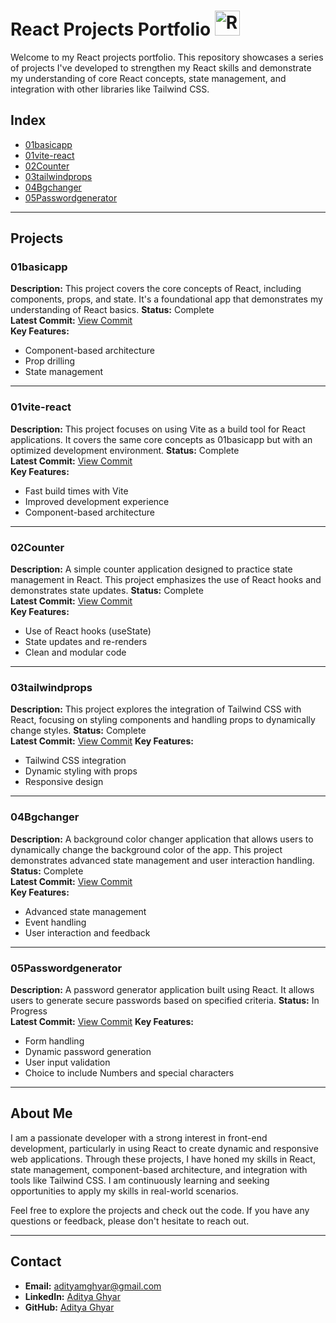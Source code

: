 # React Projects Portfolio <img src="https://upload.wikimedia.org/wikipedia/commons/a/a7/React-icon.svg" alt="React Logo" width="40" height="40">

Welcome to my React projects portfolio. This repository showcases a series of projects I've developed to strengthen my React skills and demonstrate my understanding of core React concepts, state management, and integration with other libraries like Tailwind CSS.

## Index
- [01basicapp](#01basicapp)
- [01vite-react](#01vite-react)
- [02Counter](#02Counter)
- [03tailwindprops](#03tailwindprops)
- [04Bgchanger](#04bgchanger)
- [05Passwordgenerator](#05passwordgenerator)

---

## Projects

### 01basicapp <a name="01basicapp"></a>
**Description:** This project covers the core concepts of React, including components, props, and state. It's a foundational app that demonstrates my understanding of React basics.
**Status:** Complete  
**Latest Commit:** [View Commit](https://github.com/mgaditya-er/ChaiWithReact/commit/f3c6c610074de8f41ef18c90c6bfbe24670034a8)  
**Key Features:**
- Component-based architecture
- Prop drilling
- State management

---

### 01vite-react <a name="01vite-react"></a>
**Description:** This project focuses on using Vite as a build tool for React applications. It covers the same core concepts as 01basicapp but with an optimized development environment.
**Status:** Complete  
**Latest Commit:** [View Commit](https://github.com/mgaditya-er/ChaiWithReact/commit/f3c6c610074de8f41ef18c90c6bfbe24670034a8)  
**Key Features:**
- Fast build times with Vite
- Improved development experience
- Component-based architecture

---

### 02Counter <a name="02Counter"></a>
**Description:** A simple counter application designed to practice state management in React. This project emphasizes the use of React hooks and demonstrates state updates.
**Status:** Complete  
**Latest Commit:** [View Commit](https://github.com/mgaditya-er/ChaiWithReact/commit/f3c6c610074de8f41ef18c90c6bfbe24670034a8)  
**Key Features:**
- Use of React hooks (useState)
- State updates and re-renders
- Clean and modular code

---

### 03tailwindprops <a name="03tailwindprops"></a>
**Description:** This project explores the integration of Tailwind CSS with React, focusing on styling components and handling props to dynamically change styles.
**Status:** Complete  
**Latest Commit:** [View Commit](https://github.com/mgaditya-er/ChaiWithReact/commit/f3c6c610074de8f41ef18c90c6bfbe24670034a8) 
**Key Features:**
- Tailwind CSS integration
- Dynamic styling with props
- Responsive design

---

### 04Bgchanger <a name="04bgchanger"></a>
**Description:** A background color changer application that allows users to dynamically change the background color of the app. This project demonstrates advanced state management and user interaction handling.
**Status:** Complete  
**Latest Commit:** [View Commit](https://github.com/mgaditya-er/ChaiWithReact/commit/c98adfcdb71bb21a05706922a04876ed7dc12b91)  
**Key Features:**
- Advanced state management
- Event handling
- User interaction and feedback

---

### 05Passwordgenerator <a name="05passwordgenerator"></a>
**Description:** A password generator application built using React. It allows users to generate secure passwords based on specified criteria.
**Status:** In Progress  
**Latest Commit:** [View Commit](https://github.com/mgaditya-er/ChaiWithReact/commit/1a1fce73eeca0723424605c72b4509f3a28fe811) 
**Key Features:**
- Form handling
- Dynamic password generation
- User input validation
- Choice to include Numbers and special characters

---

## About Me <a name="about-me"></a>

I am a passionate developer with a strong interest in front-end development, particularly in using React to create dynamic and responsive web applications. Through these projects, I have honed my skills in React, state management, component-based architecture, and integration with tools like Tailwind CSS. I am continuously learning and seeking opportunities to apply my skills in real-world scenarios.

Feel free to explore the projects and check out the code. If you have any questions or feedback, please don't hesitate to reach out.

---

## Contact <a name="contact"></a>

- **Email:** adityamghyar@gmail.com
- **LinkedIn:** [Aditya Ghyar](https://www.linkedin.com/in/aditya-ghyar/)
- **GitHub:** [Aditya Ghyar](https://github.com/mgaditya-er)
